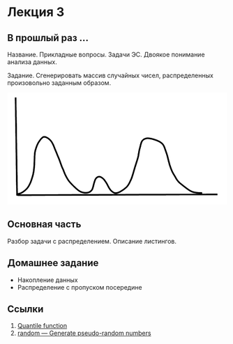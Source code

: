 # Лекция 3

## В прошлый раз ...

Название. Прикладные вопросы. Задачи ЭС. Двоякое понимание анализа
данных.

Задание. Сгенерировать массив случайных чисел, распределенных
произовольно заданным образом.

![Задание](./pic/task.png "Набросок .. ")

## Основная часть

Разбор задачи с распределением. Описание листингов.

## Домашнее задание

* Накопление данных
* Распределение с пропуском посередине

## Ссылки

1. [Quantile function](https://en.wikipedia.org/wiki/Quantile_function)
2. [random — Generate pseudo-random numbers](https://docs.python.org/3/library/random.html)
